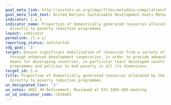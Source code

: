 ```yaml
---
goal_meta_link: http://unstats.un.org/sdgs/files/metadata-compilation/Metadata-Goal-1.pdf
goal_meta_link_text: United Nations Sustainable Development Goals Metadata (pdf 894kB)
indicator: 1.a.1
indicator_name: Proportion of domestically generated resources allocated by the government
  directly to poverty reduction programmes
layout: indicator
permalink: /1-a-1/
reporting_status: notstarted
sdg_goal: '1'
target: Ensure significant mobilization of resources from a variety of sources, including
  through enhanced development cooperation, in order to provide adequate and predictable
  means for developing countries, in particular least developed countries, to implement
  programmes and policies to end poverty in all its dimensions
target_id: 1.a
title: Proportion of domestically generated resources allocated by the government
  directly to poverty reduction programmes
un_designated_tier: '3'
un_notes: UNSC 48 Refinement; Reviewed at 5th IAEG-SDG meeting
un_sd_indicator_code: C010a01
---
```

